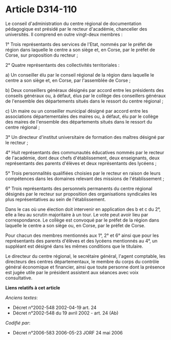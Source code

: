 # Article D314-110

Le conseil d'administration du centre régional de documentation pédagogique est présidé par le recteur d'académie, chancelier
des universités. Il comprend en outre vingt-deux membres :

1° Trois représentants des services de l'Etat, nommés par le préfet de région dans laquelle le centre a son siège et, en
Corse, par le préfet de Corse, sur proposition du recteur ;

2° Quatre représentants des collectivités territoriales :

a) Un conseiller élu par le conseil régional de la région dans laquelle le centre a son siège et, en Corse, par l'assemblée
de Corse ;

b) Deux conseillers généraux désignés par accord entre les présidents des conseils généraux ou, à défaut, élus par le collège
des conseillers généraux de l'ensemble des départements situés dans le ressort du centre régional ;

c) Un maire ou un conseiller municipal désigné par accord entre les associations départementales des maires ou, à défaut, élu
par le collège des maires de l'ensemble des départements situés dans le ressort du centre régional ;

3° Un directeur d'institut universitaire de formation des maîtres désigné par le recteur ;

4° Huit représentants des communautés éducatives nommés par le recteur de l'académie, dont deux chefs d'établissement, deux
enseignants, deux représentants des parents d'élèves et deux représentants des lycéens ;

5° Trois personnalités qualifiées choisies par le recteur en raison de leurs compétences dans les domaines relevant des
missions de l'établissement ;

6° Trois représentants des personnels permanents du centre régional désignés par le recteur sur proposition des organisations
syndicales les plus représentatives au sein de l'établissement.

Dans le cas où une élection doit intervenir en application des b et c du 2°, elle a lieu au scrutin majoritaire à un tour. Le
vote peut avoir lieu par correspondance. Le collège est convoqué par le préfet de la région dans laquelle le centre a son
siège ou, en Corse, par le préfet de Corse.

Pour chacun des membres mentionnés aux 1°, 2° et 6° ainsi que pour les représentants des parents d'élèves et des lycéens
mentionnés au 4°, un suppléant est désigné dans les mêmes conditions que le titulaire.

Le directeur du centre régional, le secrétaire général, l'agent comptable, les directeurs des centres départementaux, le
membre du corps du contrôle général économique et financier, ainsi que toute personne dont la présence est jugée utile par le
président assistent aux séances avec voix consultative.

**Liens relatifs à cet article**

_Anciens textes_:

  - Décret n°2002-548 2002-04-19 art. 24
  - Décret n°2002-548 du 19 avril 2002 - art. 24 (Ab)

_Codifié par_:

  - Décret n°2006-583 2006-05-23 JORF 24 mai 2006

